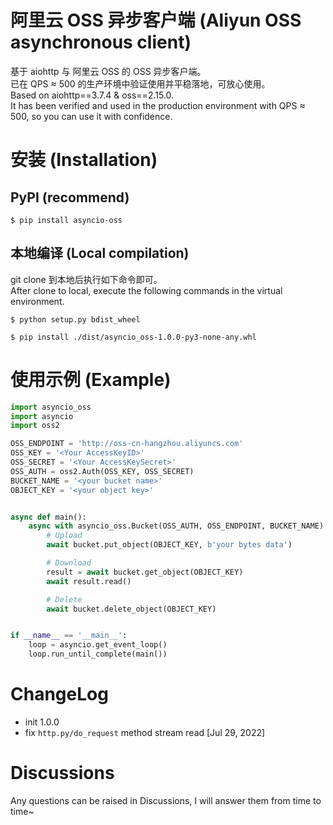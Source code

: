 # 阿里云 OSS 异步客户端 (Aliyun OSS asynchronous client)
基于 aiohttp 与 阿里云 OSS 的 OSS 异步客户端。</br>
已在 QPS ≈ 500 的生产环境中验证使用并平稳落地，可放心使用。</br>
Based on aiohttp==3.7.4 & oss==2.15.0.</br>
It has been verified and used in the production environment with QPS ≈ 500, so you can use it with confidence.</br>

# 安装 (Installation)
## PyPI (recommend)
```shell script
$ pip install asyncio-oss
```

## 本地编译 (Local compilation)
git clone 到本地后执行如下命令即可。</br>
After clone to local, execute the following commands in the virtual environment.
```shell script
$ python setup.py bdist_wheel

$ pip install ./dist/asyncio_oss-1.0.0-py3-none-any.whl
```

# 使用示例 (Example)

```python
import asyncio_oss
import asyncio
import oss2

OSS_ENDPOINT = 'http://oss-cn-hangzhou.aliyuncs.com'
OSS_KEY = '<Your AccessKeyID>'
OSS_SECRET = '<Your AccessKeySecret>'
OSS_AUTH = oss2.Auth(OSS_KEY, OSS_SECRET)
BUCKET_NAME = '<your bucket name>'
OBJECT_KEY = '<your object key>'


async def main():
    async with asyncio_oss.Bucket(OSS_AUTH, OSS_ENDPOINT, BUCKET_NAME) as bucket:
        # Upload
        await bucket.put_object(OBJECT_KEY, b'your bytes data')

        # Download
        result = await bucket.get_object(OBJECT_KEY)
        await result.read()

        # Delete
        await bucket.delete_object(OBJECT_KEY)


if __name__ == '__main__':
    loop = asyncio.get_event_loop()
    loop.run_until_complete(main())
```

# ChangeLog
* init 1.0.0
* fix `http.py/do_request` method stream read  [Jul 29, 2022]


# Discussions
Any questions can be raised in Discussions, I will answer them from time to time~
